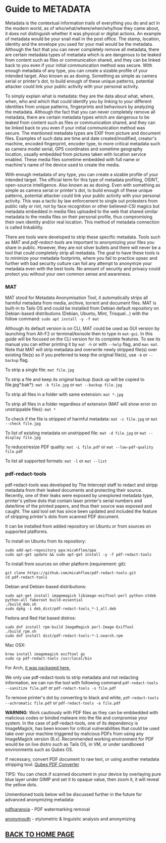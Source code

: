 # Guide to METADATA

Metadata is the contextual information trails of everything you do and act in the modern world, as of who/what/where/when/why/how they came about, it does not distinguish whether it was physical or digital actions. An example of metadata would be your snail mail in the post office. The stamp, location, identity and the envelope you used for your mail would be the metadata. Although the fact that you can never completely remove all metadata, there are certain metadata types of metadata which is are dangerous to be leaked from content such as files or communication shared, and they can be linked back to you even if your initial communication method was secure. With enough metadata of any type, you can create a sizable profile of your intended target. Also known as as doxing. Something as simple as camera serial or printer's dot, to build enough of these unique patterns, potential attacker could link your public activity with your personal activity.

To simply explain what is metadata: they are the data about what, where, when, who and which that could identify you by linking to your different identities from unique patterns, fingerprints and behaviours by analyzing the metadata. Although the fact that you can never completely remove all metadata, there are certain metadata types which are dangerous to be leaked from content such as files or communication shared, and they can be linked back to you even if your initial communication method was secure. The mentioned metadata types are EXIF from picture and document files. Examples of such data are time and date created/modified, creator's machine, encoded fingerprint, encoder type, to more critical metadata such as camera model serial, GPS coordinates and sometime geography location, usually embedded from pictures taken with location service enabled. These media files sometime embedded with full name or machine's name of the device used to create the media.

With enough metadata of any type, you can create a sizable profile of your intended target. The official term for this type of metadata profiling, OSINT, open-source intelligence. Also known as as doxing. Even with something as simple as camera serial or printer's dot, to build enough of these unique patterns, potential attacker could link your public activity with your personal activity. This was a tactic by law enforcement to single out protesters from public rally or riot, not by face recognition or other believed-CSI magics but metadata embedded in media files uploaded to the web that shared similar metadata to the media files on their personal profile, thus compromising their own identity and/or real location. This method of metadata connection is called linkability.

There are tools were developed to strip these specific metadata. Tools such as *MAT* and *pdf-redact-tools* are important to anonymizing your files you share in public. However, they are not silver bullets and there will never be a tool that could completely strip all metadata. The goal to have these tools is to minimize your metadata footprints, where you fail to practice opsec and further with bad security culture can foil any attempt to anonymize your metadata even with the best tools. No amount of security and privacy could protect you without your own common sense and awareness.

### MAT

MAT stood for Metadata Anonymisation Tool, it automatically strips all harmful metadata from media, archive, torrent and document files. MAT is built-in to Tails OS and could be installed from Debian default repository on Debian-based distributions (Debian, Ubuntu, Mint, Trisquel...) with the follow command: `sudo apt install -y -f mat`

Although its default version is on CLI, MAT could be used as GUI version by launching from Alt-F2 or terminal/konsole then to type in `mat-gui`. In this guide will be focused on the CLI version for its complete features. To see its manual you can either printing it by `mat -h` or with `--help` flag, and `man mat`. Note that MAT will strip metadata and overwrite newly stripped file(s) over existing file(s) so if you preferred to keep the original file(s), use `-b` or `--backup` flag.

To strip a single file: `mat file.jpg`

To strip a file and keep its original backup (back up will be copied to file.jpg*.bak*): `mat -b file.jpg` or `mat --backup file.jpg`

To strip all files in a folder with same extension: `mat *.jpg`

To strip all files in a folder regardless of extension (MAT will show error on unstrippable files): `mat *`

To check if the file is stripped of harmful metadata: `mat -c file.jpg` or `mat --check file.jpg`

To list of existing metadata on unstripped file: `mat -d file.jpg` or `mat --display file.jpg`

To reduce/resize PDF quality: `mat -L file.pdf` or `mat --low-pdf-quality file.pdf`

To list all supported formats: `mat -l` or `mat --list`

### pdf-redact-tools

pdf-redact-tools was developed by The Intercept staff to redact and stripp metadata from their leaked documents and protecting their source. Recently, one of their leaks were exposed by unexplored metadata type, printer's yellow dots that contain laser printer's serial numbers and date/time of the printed papers, and thus their source was exposed and caught. The said tool set has since been updated and included the feature of stripping printer's dots from scanned PDF document.

It can be installed from added repository on Ubuntu or from sources on supported platforms.

To install on Ubuntu from its repository:

    sudo add-apt-repository ppa:micahflee/ppa
    sudo apt-get update && sudo apt-get install -y -f pdf-redact-tools

To install from sources on other platform (requirement: git):

    git clone https://github.com/micahflee/pdf-redact-tools.git
    cd pdf-redact-tools

Debian and Debian-based distributions:

    sudo apt-get install imagemagick libimage-exiftool-perl python-stdeb python-all fakeroot build-essential
    ./build_deb.sh
    sudo dpkg -i deb_dist/pdf-redact-tools_*-1_all.deb

Fedora and Red Hat based distros:

    sudo dnf install rpm-build ImageMagick perl-Image-ExifTool
    ./build_rpm.sh
    sudo dnf install dist/pdf-redact-tools-*-1.noarch.rpm

Mac OSX:

    brew install imagemagick exiftool gs
    sudo cp pdf-redact-tools /usr/local/bin

For Arch, [it was packaged here.](https://aur.archlinux.org/packages/pdf-redact-tools/)

We only use pdf-redact-tools to strip metadata and not redacting information, we can run the tool with following command `pdf-redact-tools --sanitize file.pdf` or `pdf-redact-tools -s file.pdf`

To remove printer's dot by converting to black and white, `pdf-redact-tools --achromatic file.pdf` or `pdf-redact-tools -a file.pdf`

**WARNING**: Work cautiously with PDF files as they can be embbedded with malicious codes or binded malware into the file and compromise your system. In the case of pdf-redact-tools, one of its dependency is ImageMagick, has been known for critical vulnerabilities that could be used take over your machine triggered by malicious PDFs from using any ImageMagick version (6.x). Recommended working environment for PDF would be on live distro such as Tails OS, in VM, or under sandboxed environments such as Qubes OS.

If necessary, convert PDF document to raw text, or using another metadata stripping tool: [Qubes PDF Converter](https://github.com/QubesOS/qubes-app-linux-pdf-converter)

TIPS: You can check if scanned document in your device by overlaying pure blue layer under GIMP and set it to opaque value, then zoom it, it will reveal the yellow dots.

Unmentioned tools below will be discussed further in the future for advanced anonymizing metadata:

[pdfparanoia](https://github.com/kanzure/pdfparanoia) - PDF watermarking removal

[anonymouth](https://github.com/psal/anonymouth) - stylometric & linguistic analysis and anonymizing

## [BACK TO HOME PAGE](index.md)
